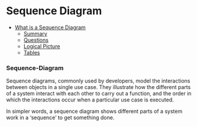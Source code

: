 # Sequence Diagram

* [What is a Sequence Diagram](#Sequence-Diagram)
	* [Summary](#summary)
	* [Questions](#questions)
	* [Logical Picture](#logical-picture)
	* [Tables](#tables)

### Sequence-Diagram

Sequence diagrams, commonly used by developers, model the interactions between objects in a single use case. They illustrate how the different parts of a system interact with each other to carry out a function, and the order in which the interactions occur when a particular use case is executed.

In simpler words, a sequence diagram shows different parts of a system work in a ‘sequence’ to get something done.

<!--stackedit_data:
eyJoaXN0b3J5IjpbLTY3MDQyNDQyMV19
-->